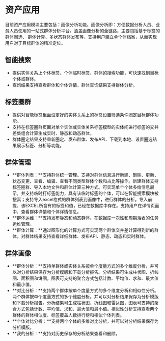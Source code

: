 # 资产应用

目前资产应用模块主要包括：画像分析功能。画像分析即：方便数据分析人员、业务人员使用的一站式群体分析平台。涵盖画像分析的全链路，主要包括基于标签的群体圈选、 群体计算、多状态群体发布等，支持用户建立单个体档案，从而实现用户对于目标群体的精准定位。

## 智能搜索

-   提供实体关系上个体标签、个体临时标签、群体的搜索功能，可快速找到目标个体或群体。
-   查询结果支持查看群体和个体详情，群体查询结果支持群体分析。

## 标签圈群

-   提供对智能标签里面设定好的实体关系上的标签设置筛选条件圈定目标群体功能。
-   支持在标签圈群页面对单个实体或实体关系标签模型的实体间进行标签的交并差集组合计算生成实时、静态和动态群体。
-   群体圈定结果支持重新圈定、发布群体、发布API、下载到本地、设置圈选结果展示标签、分析等功能。

## 群体管理

-   **群体列表：**支持群体统一管理。支持对群体信息进行新建、删除、更新、状态变更、查看、编辑、查看不同类型群体个数和占比等操作。新建群体支持标签圈群、导入本地文件和群体计算三种方式。可实现单个个体多维信息展示，并支持临时打标签能力，具有该临时标签的个体，可以在智能搜索模块被搜索；支持导入excel格式的群体列表到画像中，进行群体的分析。导入前提，该EXCEL所含有的标签和值，已经在数据库中存在。支持用户在详情页面中，查看群体详情和个体详情信息。
-   **群体运维：**支持发布静态和动态群体，在数据库一次性和周期落表的任务运维管理。
-   **群体计算：**通过图形化的计算方式可实现两个群体交并差计算得到新的群体。对群体结果支持查看详细群体、发布API、静态、动态和实时群体。

## 群体画像

-   **群体分析：**支持单群体或实体关系按单个度量方式的多个维度分析，并可以对分析结果保存为分析模版和下载分析报告。分析结果可生成柱状图、折线图、面积图和饼图，图表可支持的聚合方式包括计数、平均值、求和、最大值和最小值。
-   **对比分析：**支持两个群体按单个度量方式的多个维度分析和相似性分析。两个群体按单个度量方式的多个维度分析，并可以对分析结果保存为分析模版和下载分析报告。分析结果可生成柱状图、折线图和雷达图，图表可支持的聚合方式包括计数、平均值、求和、最大值和最小值。相似性分析支持查看两个群体的群体相似度、标签覆盖人数排行榜和相似个体列表。
-   **个体对比分析：**支持两个个体的多维对比分析，并可以对分析结果保存为分析模版。
-   **我的分析：**支持对历史保存的分析结果查看和删除。

